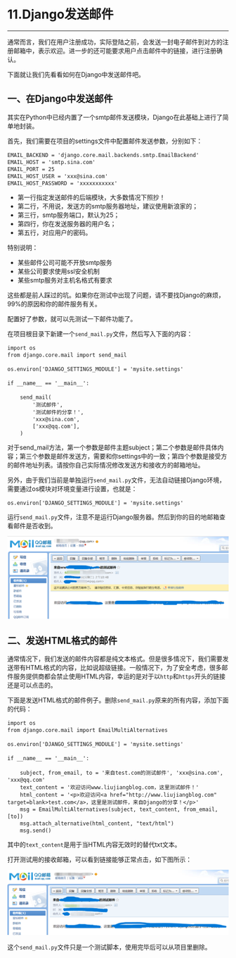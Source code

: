 # 11.Django发送邮件



------

通常而言，我们在用户注册成功，实际登陆之前，会发送一封电子邮件到对方的注册邮箱中，表示欢迎。进一步的还可能要求用户点击邮件中的链接，进行注册确认。

下面就让我们先看看如何在Django中发送邮件吧。

## 一、在Django中发送邮件

其实在Python中已经内置了一个smtp邮件发送模块，Django在此基础上进行了简单地封装。

首先，我们需要在项目的settings文件中配置邮件发送参数，分别如下：

```
EMAIL_BACKEND = 'django.core.mail.backends.smtp.EmailBackend'
EMAIL_HOST = 'smtp.sina.com'
EMAIL_PORT = 25
EMAIL_HOST_USER = 'xxx@sina.com'
EMAIL_HOST_PASSWORD = 'xxxxxxxxxxx'
```

- 第一行指定发送邮件的后端模块，大多数情况下照抄！
- 第二行，不用说，发送方的smtp服务器地址，建议使用新浪家的；
- 第三行，smtp服务端口，默认为25；
- 第四行，你在发送服务器的用户名；
- 第五行，对应用户的密码。

特别说明：

- 某些邮件公司可能不开放smtp服务
- 某些公司要求使用ssl安全机制
- 某些smtp服务对主机名格式有要求

这些都是前人踩过的坑。如果你在测试中出现了问题，请不要找Django的麻烦，99%的原因和你的邮件服务有关。

配置好了参数，就可以先测试一下邮件功能了。

在项目根目录下新建一个`send_mail.py`文件，然后写入下面的内容：

```
import os
from django.core.mail import send_mail

os.environ['DJANGO_SETTINGS_MODULE'] = 'mysite.settings'

if __name__ == '__main__':   

    send_mail(
        '测试邮件',
        '测试邮件的分享！',
        'xxx@sina.com',
        ['xxx@qq.com'],
    )
```

对于send_mail方法，第一个参数是邮件主题subject；第二个参数是邮件具体内容；第三个参数是邮件发送方，需要和你settings中的一致；第四个参数是接受方的邮件地址列表。请按你自己实际情况修改发送方和接收方的邮箱地址。

另外，由于我们当前是单独运行`send_mail.py`文件，无法自动链接Django环境，需要通过os模块对环境变量进行设置，也就是：

```
os.environ['DJANGO_SETTINGS_MODULE'] = 'mysite.settings'
```

运行`send_mail.py`文件，注意不是运行Django服务器。然后到你的目的地邮箱查看邮件是否收到。

![image](./pics/113-1.png)

## 二、发送HTML格式的邮件

通常情况下，我们发送的邮件内容都是纯文本格式。但是很多情况下，我们需要发送带有HTML格式的内容，比如说超级链接。一般情况下，为了安全考虑，很多邮件服务提供商都会禁止使用HTML内容，幸运的是对于以`http`和`https`开头的链接还是可以点击的。

下面是发送HTML格式的邮件例子。删除`send_mail.py`原来的所有内容，添加下面的代码：

```
import os
from django.core.mail import EmailMultiAlternatives

os.environ['DJANGO_SETTINGS_MODULE'] = 'mysite.settings'

if __name__ == '__main__':

    subject, from_email, to = '来自test.com的测试邮件', 'xxx@sina.com', 'xxx@qq.com'
    text_content = '欢迎访问www.liujiangblog.com，这里测试邮件！'
    html_content = '<p>欢迎访问<a href="http://www.liujiangblog.com" target=blank>test.com</a>，这里是测试邮件，来自Django的分享！</p>'
    msg = EmailMultiAlternatives(subject, text_content, from_email, [to])
    msg.attach_alternative(html_content, "text/html")
    msg.send()
```

其中的`text_content`是用于当HTML内容无效时的替代txt文本。

打开测试用的接收邮箱，可以看到链接能够正常点击，如下图所示：

![image](./pics/113-2.png)

这个`send_mail.py`文件只是一个测试脚本，使用完毕后可以从项目里删除。